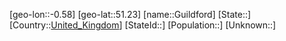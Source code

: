﻿---
location: [51.23,-0.58]
type: City
tags:
- geo/City


SpocWebEntityId: 30636
isDeleted: false
confidential: public

---
[geo-lon::-0.58]
[geo-lat::51.23]
[name::Guildford]
[State::]
[Country::[United_Kingdom](geo/Continent/Europe/United_Kingdom.md)]
[StateId::]
[Population::]
[Unknown::]

